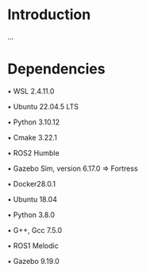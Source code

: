 # Introduction
...
# Dependencies
•	WSL 2.4.11.0

•	Ubuntu 22.04.5 LTS

•	Python 3.10.12 

• Cmake 3.22.1

•	ROS2 Humble

•	Gazebo Sim, version 6.17.0 => Fortress

•	Docker28.0.1

• Ubuntu 18.04

• Python 3.8.0

• G++, Gcc 7.5.0

•	ROS1 Melodic

• Gazebo 9.19.0
